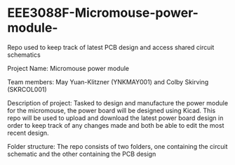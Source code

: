 # EEE3088F-Micromouse-power-module-
Repo used to keep track of latest PCB design and access shared circuit schematics

Project Name: Micromouse power module 

Team members: May Yuan-Klitzner (YNKMAY001) and Colby Skirving (SKRCOL001)

Description of project: Tasked to design and manufacture the power module for the micromouse, the power board will be designed using Kicad. This repo will be used to upload and download the latest power board design in order to keep track of any changes made and both be able to edit the most recent design.

Folder structure: The repo consists of two folders, one containing the circuit schematic and the other containing the PCB design

